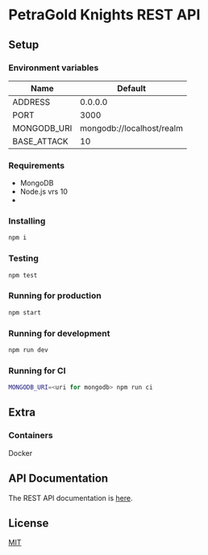 # PetraGold Knights REST API

## Setup

### Environment variables
| Name | Default |
|------|---------|
| ADDRESS | 0.0.0.0 |
| PORT | 3000 |
| MONGODB_URI | mongodb://localhost/realm |
| BASE_ATTACK | 10 |

### Requirements

 * MongoDB
 * Node.js vrs 10
 *

### Installing

```bash
npm i
```

### Testing

```bash
npm test
```

### Running for production

```bash
npm start
```

### Running for development

```bash
npm run dev
```

### Running for CI

```bash
MONGODB_URI=<uri for mongodb> npm run ci
```

## Extra

### Containers

Docker

## API Documentation

The REST API documentation is [here](https://documenter.getpostman.com/view/9352363/SW14Tw8A?version=latest).

## License
[MIT](LICENSE)